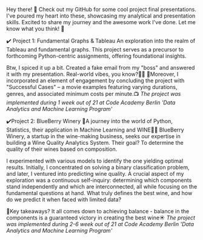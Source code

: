 Hey there! 👋 Check out my GitHub for some cool project final presentations. 
I've poured my heart into these, showcasing my analytical and presentation skills. Excited to share my journey and the awesome work I've done. 
Let me know what you think! 🚀

✔️ Project 1: Fundamental Graphs & Tableau
An exploration into the realm of Tableau and fundamental graphs. This project serves as a precursor to forthcoming Python-centric assignments, offering foundational insights.

Btw, I spiced it up a bit. Created a fake email from my "boss" and answered it with my presentation. Real-world vibes, you know?🚀😜
🎥Moreover, I incorporated an element of engagement by concluding the project with "Successful Cases" – a movie examples featuring varying durations, genres, and associated minimum costs per minute.📺
*The project was implemented during 1 week out of 21 at Code Academy Berlin 'Data Analytics and Machine Learning Program'*

✔️Project 2: BlueBerry Winery
🍇A journey into the world of Python, Statistics, their application in Machine Learning and WINE🍇🍇
BlueBerry Winery, a startup in the wine-making business, seeks our expertise in building a Wine Quality Analytics System. Their goal? To determine the quality of their wines based on composition.

I experimented with various models to identify the one yielding optimal results. 
Initially, I concentrated on solving a binary classification problem, and later, I ventured into predicting wine quality.
A crucial aspect of my exploration was a continuous self-inquiry: determining which components stand independently and which are interconnected, all while focusing on the fundamental questions at hand. 
What truly defines the best wine, and how do we predict it when faced with limited data?

🌊Key takeaways? It all comes down to achieving balance - balance in the components is a guaranteed victory in creating the best wine☀️
*The project was implemented during 2-6 week out of 21 at Code Academy Berlin 'Data Analytics and Machine Learning Program'*
